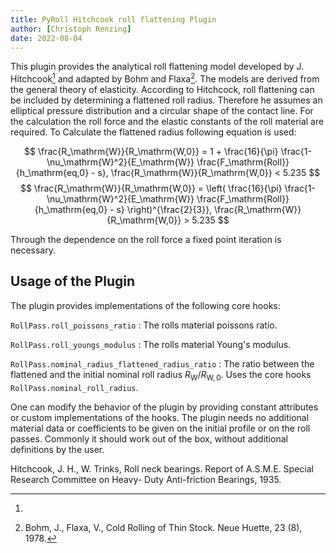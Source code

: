 ```yaml
---
title: PyRoll Hitchcook roll flattening Plugin 
author: [Christoph Renzing]
date: 2022-08-04
---
```


This plugin provides the analytical roll flattening model developed by J. Hitchcook[^1] and adapted by Bohm and Flaxa[^2]. 
The models are derived from the general theory of elasticity.
According to Hitchcock, roll flattening can be included by determining a flattened roll radius.
Therefore he assumes an elliptical pressure distribution and a circular shape of the contact line. 
For the calculation the roll force and the elastic constants of the roll material are required.
To Calculate the flattened radius following equation is used:


$$ \frac{R_\mathrm{W}}{R_\mathrm{W,0}} = 1 + \frac{16}{\pi} \frac{1- \nu_\mathrm{W}^2}{E_\mathrm{W}} \frac{F_\mathrm{Roll}}{h_\mathrm{eq,0} - s}, \frac{R_\mathrm{W}}{R_\mathrm{W,0}} < 5.235
$$
$$ \frac{R_\mathrm{W}}{R_\mathrm{W,0}} = \left(  \frac{16}{\pi} \frac{1- \nu_\mathrm{W}^2}{E_\mathrm{W}} \frac{F_\mathrm{Roll}}{h_\mathrm{eq,0} - s} \right)^{\frac{2}{3}}, \frac{R_\mathrm{W}}{R_\mathrm{W,0}} > 5.235
$$

Through the dependence on the roll force a fixed point iteration is necessary.

## Usage of the Plugin

The plugin provides implementations of the following core hooks:

`RollPass.roll_poissons_ratio`
:   The rolls material poissons ratio.

`RollPass.roll_youngs_modulus`
:   The rolls material Young's modulus.

`RollPass.nominal_radius_flattened_radius_ratio`
:   The ratio between the flattened and the initial nominal roll radius $R_\mathrm{W}/R_\mathrm{W,0}$. Uses the core hooks `RollPass.nominal_roll_radius`.

One can modify the behavior of the plugin by providing constant attributes or custom implementations of the hooks. The plugin needs no additional material data
or coefficients to be given on the initial profile or on the roll passes. Commonly it should work out of the box, without additional definitions by the user.

[^1]:
Hitchcook, J. H., W. Trinks, Roll neck bearings. Report of A.S.M.E. Special Research Committee on Heavy- Duty Anti-friction Bearings, 1935.

[^2]: Bohm, J., Flaxa, V., Cold Rolling of Thin Stock. Neue Huette, 23 (8), 1978.
